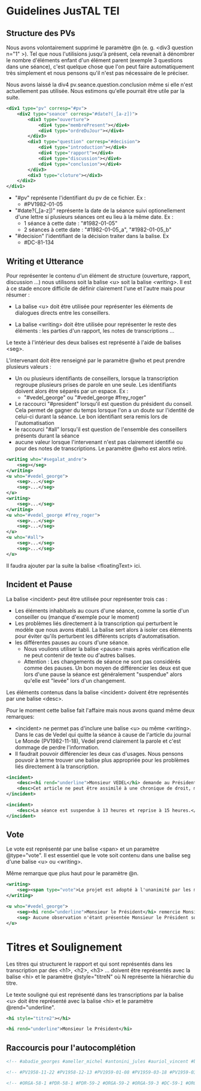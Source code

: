 # Guidelines JusTAL TEI

## Structure des PVs

Nous avons volontairement supprimé le paramètre @n (e. g. \<div3 question n="1" \>). Tel que nous l'utilisions jusqu'à présent, cela revenait à dénombrer le nombre d'éléments enfant d'un élément parent (exemple 3 questions dans une séance), c'est quelque chose que l'on peut faire automatiquement très simplement et nous pensons qu'il n'est pas nécessaire de le préciser.

Nous avons laissé la div4 pv.seance.question.conclusion même si elle n'est actuellement pas utilisée. Nous estimons qu'elle pourrait être utile par la suite.

```xml
<div1 type="pv" corresp="#pv">
    <div2 type="seance" corresp="#date?(_[a-z])">
        <div3 type="ouverture">
            <div4 type="membrePresent"></div4>
            <div4 type="ordreDuJour"></div4>
        </div3>
        <div3 type="question" corresp="#decision">
            <div4 type="introduction"></div4>
            <div4 type="rapport"></div4>
            <div4 type="discussion"></div4>
            <div4 type="conclusion"></div4>
        </div3>
        <div3 type="cloture"></div3>
    </div2>
</div1>
```

- "#pv" représente l'identifiant du pv de ce fichier. Ex : 
    - #PV1982-01-05
- "#date?(_[a-z])" représente la date de la séance suivi optionellement d'une lettre si plusieurs séances ont eu lieu à la même date. Ex : 
    - 1 séance à cette date : "#1982-01-05"
    - 2 séances à cette date :  "#1982-01-05_a", "#1982-01-05_b"
- "#decision" l'identifiant de la décision traiter dans la balise. Ex
    - #DC-81-134

## Writing et Utterance

Pour représenter le contenu d'un élément de structure (ouverture, rapport, discussion ...) nous utilisons soit la balise \<u\> soit la balise \<writing\>. Il est à ce stade encore difficile de définir clairement l'une et l'autre mais pour résumer :

- La balise \<u\> doit être utilisée pour représenter les éléments de dialogues directs entre les conseillers.

- La balise \<writing\> doit être utilisée pour représenter le reste des éléments : les parties d'un rapport, les notes de transcriptions ...

Le texte à l'intérieur des deux balises est représenté à l'aide de balises \<seg\>.

L'intervenant doit être renseigné par le paramètre @who et peut prendre plusieurs valeurs :

- Un ou plusieurs identifiants de conseillers, lorsque la transcription regroupe plusieurs prises de parole en une seule. Les identifiants doivent alors être séparés par un espace. Ex :
    - "#vedel_george" ou "#vedel_george #frey_roger"
- Le raccourci "#president" lorsqu'il est question du président du conseil. Cela permet de gagner du temps lorsque l'on a un doute sur l'identité de celui-ci durant la séance. Le bon identifiant sera remis lors de l'automatisation
- le raccourci "#all" lorsqu'il est question de l'ensemble des conseillers présents durant la séance
- aucune valeur lorsque l'intervenant n'est pas clairement identifié ou pour des notes de transcriptions. Le paramètre @who est alors retiré.


```xml
<writing who="#segalat_andre">
    <seg></seg>
</writing>
<u who="#vedel_george">
    <seg>...</seg>
    <seg>...</seg>
</u>
<writing>
    <seg>...</seg>
</writing>
<u who="#vedel_george #frey_roger">
    <seg>...</seg>
    <seg>...</seg>
</u>
<u who="#all">
    <seg>...</seg>
    <seg>...</seg>
</u>
```

Il faudra ajouter par la suite la balise \<floatingText\> ici.

## Incident et Pause

La balise \<incident\> peut être utilisée pour représenter trois cas : 
- Les éléments inhabituels au cours d'une séance, comme la sortie d'un conseiller ou (manque d'exemple pour le moment)
- Les problèmes liés directement à la transcription qui perturbent le modèle que nous avons établi. La balise sert alors à isoler ces éléments pour éviter qu'ils perturbent les différents scripts d'automatisation.
-  les différentes pauses au cours d'une séance. 
    - Nous voulions utiliser la balise \<pause\> mais après vérification elle ne peut contenir de texte ou d'autres balises. 
    - Attention : Les changements de séance ne sont pas considérés comme des pauses. Un bon moyen de différencier les deux est que lors d'une pause la séance est généralement "suspendue" alors qu'elle est "levée" lors d'un changement.

Les éléments contenus dans la balise \<incident\> doivent être représentés par une balise \<desc\>.

Pour le moment cette balise fait l'affaire mais nous avons quand même deux remarques:
- \<incident\> ne permet pas d'inclure une balise \<u\> ou même \<writing\>. Dans le cas de Vedel qui quitte la séance à cause de l'article du journal Le Monde (PV1982-11-18), Vedel prend clairement la parole et c'est dommage de perdre l'information.
- Il faudrait pouvoir différencier les deux cas d'usages. Nous pensons pouvoir à terme trouver une balise plus appropriée pour les problèmes liés directement à la transcription.

```xml
<incident>
    <desc><hi rend="underline">Monsieur VEDEL</hi> demande au Président de bien vouloir l'excuser. Il souhaite, en effet, se retirer ayant, comme chacun le sait, dans un article du 3 février 1979, paru dans le journal "Le Monde", pris position sur la question essentielle qu'aura à connaître le Conseil c'est-à-dire l'obligation de mixité.</desc>
    <desc>Cet article ne peut être assimilé à une chronique de droit, même s'il ne présente pas un caractère polémique. Ne voulant pas être dans la position de "Barbe molle", avocat cher à Courteline, qui est tantôt juge, tantôt avocat, Monsieur VEDEL préfère se retirer.</desc>
</incident>

<incident>
    <desc>La séance est suspendue à 13 heures et reprise à 15 heures.</desc>
</incident>
```

## Vote

Le vote est représenté par une balise \<span\> et un paramètre @type="vote". Il est essentiel que le vote soit contenu dans une balise seg d'une balise \<u\> ou \<writing\>. 

Même remarque que plus haut pour le paramètre @n.

```xml
<writing>
    <seg><span type="vote">Le projet est adopté à l'unanimité par les membres du Conseil.</span></seg>
</writing>

<u who="#vedel_george">
    <seg><hi rend="underline">Monsieur le Président</hi> remercie Monsieur SEGALAT pour ...</seg>
    <seg> Aucune observation n'étant présentée Monsieur le Président soumet le projet de décision de Monsieur SEGALAT au vote du Conseil. <span type="vote">Ce projet est adopté à l'unanimité.</span></seg>
</u>

```

# Titres et Soulignement

Les titres qui structurent le rapport et qui sont représentés dans les transcription par des \<h1\>, \<h2\>, \<h3\> ... doivent être représentés avec la balise \<hi\> et le paramètre @style="titreN" où N représente la hiérarchie du titre.

Le texte souligné qui est représenté dans les transcriptions par la balise \<u\> doit être représenté avec la balise \<hi\> et le paramètre @rend="underline".

```xml
<hi style="titre2"></hi>

<hi rend="underline">Monsieur le Président</hi>
```

## Raccourcis pour l'autocomplétion

```xml
<!-- #abadie_georges #ameller_michel #antonini_jules #auriol_vincent #badinter_robert #barrot_jacques #bazy-malaurie_claire #belloubet_nicole #brouillet_rene #cabannes_jean #canivet_guy #cassin_rene #charasse_michel #chatenay_victor #chatenet_pierre #chenot_bernard #chirac_jacques #colliard_jean-claude #coste-floret_paul #coty_rene #dailly_etienne #de-guillenchmidt_jacqueline #debre_jean-louis #delepine_maurice #denoix-de-saint-marc_renaud #deschamps_andre #dubois_georges-leon #dumas_roland #dutheillet-de-lamothe_olivier #fabius_laurent #fabre_robert #faure_maurice #frey_roger #gilbert-jules_jean #giscard-d-estaing_valery #goguel_francois #gourault_jacqueline #gros_louis #guena_yves #haenel_hubert #hyest_jean-jacques #jospin_lionel #joxe_louis #joxe_pierre #jozeau-marigne_leon #juppe_alain #lancelot_alain #latscha_jacques #le-coq-de-kerland_charles #lecourt_robert #legatte_paul #lenoir_noelle #lottin_dominique #luchaire_francois #luquiens_corinne #maestracci_nicole #malbec_veronique #marcilhacy_pierre #mayer_daniel #mazeaud_pierre #mezard_jacques #michard-pellissier_jean #michelet_edmond #mollet-vieville_francis #monnerville_gaston #monnet_henri #noel_leon #palewski_gaston #pasteur-vallery-radot_louis #patin_maurice #pelletier_monique #peretti_achille #pezant_jean-louis #pillet_francois #pinault_michel #pompidou_georges #rey_henri #robert_jacques #rudloff_marcel #sainteny_jean #sarkozy_nicolas #schnapper_dominique #segalat_andre #seners_francois #simonnet_maurice-rene #steinmetz_pierre #vedel_georges #veil_simone #waline_marcel -->

<!-- #PV1958-11-22 #PV1958-12-13 #PV1959-01-08 #PV1959-03-18 #PV1959-03-21 #PV1959-05-14 #PV1959-06-24-25 #PV1959-07-24 #PV1959-11-27 #PV1960-01-15 #PV1960-01-29 #PV1960-04-07 #PV1960-05-12 #PV1960-07-08 #PV1960-08-11 #PV1960-10-10 #PV1960-10-14 #PV1960-11-18 #PV1960-12-17 #PV1960-12-20 #PV1960-12-23 #PV1961-01-14 #PV1961-01-20 #PV1961-02-17 #PV1961-04-23 #PV1961-05-03 #PV1961-05-30 #PV1961-06-30 #PV1961-07-18 #PV1961-07-28 #PV1961-09-08 #PV1961-09-14 #PV1961-10-04 #PV1961-10-18 #PV1961-12-22 #PV1962-01-16 #PV1962-03-25 #PV1962-04-03 #PV1962-04-13 #PV1962-05-09 #PV1962-07-10 #PV1962-07-31 #PV1962-10-15 #PV1962-11-06 #PV1962-12-04 #PV1963-02-19 #PV1963-03-12 #PV1963-06-11 #PV1963-07-09 #PV1963-07-30 #PV1963-10-04 #PV1963-12-20 #PV1964-01-21 #PV1964-03-17 #PV1964-05-12 #PV1964-05-22 #PV1964-06-11 #PV1964-07-30 #PV1964-09-17 #PV1964-10-15 #PV1964-12-18 #PV1964-12-21 #PV1965-02-09 #PV1965-07-02 #PV1965-10-14 #PV1965-11-18 #PV1965-11-30 #PV1965-12-05-06-07 #PV1965-12-09 #PV1965-12-14 #PV1965-12-19-20-21-22-28 #PV1966-03-10 #PV1966-07-08 #PV1966-10-13 #PV1966-11-17 #PV1966-12-21 #PV1967-01-26 #PV1967-02-27 #PV1967-05-09 #PV1967-05-11 #PV1967-07-12 #PV1967-10-18 #PV1967-12-12 #PV1968-01-30 #PV1968-04-04 #PV1968-06-06 #PV1968-07-26 #PV1968-10-11 #PV1968-11-27 #PV1969-02-27 #PV1969-04-27-28-29 #PV1969-05-02 #PV1969-05-14-15 #PV1969-05-17 #PV1969-05-21 #PV1969-06-01-03 #PV1969-06-05 #PV1969-06-10 #PV1969-06-13-15-17-18-19 #PV1969-06-26 #PV1969-07-09 #PV1969-10-14 #PV1969-10-24 #PV1969-11-20 #PV1970-01-15 #PV1970-02-23 #PV1970-05-21 #PV1970-06-19 #PV1970-07-09 #PV1970-10-09 #PV1970-11-13 #PV1970-12-17 #PV1970-12-30 #PV1971-04-01 #PV1971-04-23 #PV1971-05-18 #PV1971-06-17 #PV1971-07-16 #PV1971-10-15 #PV1972-01-20 #PV1972-02-29 #PV1972-04-28 #PV1972-06-28 #PV1972-10-12 #PV1972-11-08 #PV1972-12-21 #PV1973-02-20 #PV1973-05-17 #PV1973-07-05 #PV1973-07-11 #PV1973-10-11 #PV1973-11-07 #PV1973-11-28 #PV1973-12-19 #PV1973-12-27 #PV1974-04-03 #PV1974-04-18 #PV1974-04-21 #PV1974-04-25 #PV1974-05-07 #PV1974-05-09 #PV1974-05-19-22-23-24 #PV1974-05-21 #PV1974-10-03 #PV1974-12-23 #PV1974-12-30 #PV1975-01-14-15 #PV1975-04-17 #PV1975-05-15 #PV1975-07-23 #PV1975-10-02 #PV1975-11-19 #PV1975-12-30 #PV1976-01-28 #PV1976-03-03 #PV1976-06-02 #PV1976-06-14 #PV1976-07-06 #PV1976-07-15 #PV1976-10-06 #PV1976-11-08 #PV1976-12-02 #PV1976-12-20 #PV1976-12-28 #PV1976-12-29-30 #PV1977-01-12 #PV1977-02-15 #PV1977-04-27 #PV1977-06-07 #PV1977-07-05 #PV1977-07-20 #PV1977-10-18 #PV1977-11-03 #PV1977-11-16 #PV1977-11-23 #PV1977-12-30 #PV1978-01-18 #PV1978-04-27 #PV1978-04-29 #PV1978-05-10 #PV1978-05-31 #PV1978-06-14 #PV1978-07-27 #PV1978-10-05 #PV1978-11-22 #PV1978-12-29 #PV1979-01-17 #PV1979-02-22 #PV1979-04-26 #PV1979-05-23 #PV1979-05-30 #PV1979-07-12 #PV1979-07-25 #PV1979-09-13 #PV1979-10-10 #PV1979-11-21 #PV1979-12-24 #PV1979-12-30 #PV1980-01-09 #PV1980-05-06 #PV1980-05-14 #PV1980-06-17 #PV1980-07-01 #PV1980-07-17 #PV1980-07-22 #PV1980-10-15 #PV1980-10-24 #PV1980-10-29 #PV1980-12-02 #PV1980-12-19 #PV1980-12-30 #PV1981-01-19-20 #PV1981-01-21 #PV1981-02-24 #PV1981-03-09 #PV1981-03-19 #PV1981-03-31 #PV1981-04-09 #PV1981-04-10 #PV1981-04-11 #PV1981-04-29 #PV1981-05-13-14-15 #PV1981-06-11 #PV1981-07-10 #PV1981-10-09 #PV1981-10-30-31 #PV1981-12-12-21_1982-01-06-07-08-09-11-15-16 #PV1981-12-16 #PV1981-12-30 #PV1981-12-31 #PV1982-01-05 #PV1982-02-11 #PV1982-02-18-23 #PV1982-02-24-25 #PV1982-03-25 #PV1982-04-16-20 #PV1982-06-23 #PV1982-06-28 #PV1982-07-27 #PV1982-07-30 #PV1982-10-12 #PV1982-10-22 #PV1982-11-10 #PV1982-11-18 #PV1982-11-26 #PV1982-12-02 #PV1982-12-14 #PV1982-12-28 #PV1982-12-29 #PV1982-12-30 #PV1983-01-12 #PV1983-01-14 #PV1983-03-24 #PV1983-04-25 #PV1983-05-28 #PV1983-06-15 #PV1983-07-19 #PV1983-07-20 #PV1983-10-12 #PV1983-12-14 #PV1983-12-29 #PV1984-01-19-20 #PV1984-02-28 #PV1984-06-04 #PV1984-06-18 #PV1984-07-25-26 #PV1984-08-30 #PV1984-09-12 #PV1984-10-10-11 #PV1984-12-29 #PV1985-01-18 #PV1985-01-25 #PV1985-05-22 #PV1985-06-26 #PV1985-07-10 #PV1985-07-17 #PV1985-07-24 #PV1985-08-08 #PV1985-08-23 #PV1985-10-09 #PV1985-11-13 #PV1985-12-13 #PV1985-12-28 #PV1986-01-16 #PV1986-03-05 #PV1986-03-19 #PV1986-04-01 #PV1986-04-16 #PV1986-04-25 #PV1986-06-03 #PV1986-06-25-26 #PV1986-07-01-02 #PV1986-07-03 #PV1986-07-29 #PV1986-08-12 #PV1986-08-26 #PV1986-09-02-03 #PV1986-09-18 #PV1986-10-24 #PV1986-11-17-18 #PV1986-12-02 #PV1986-12-22 #PV1986-12-29 #PV1987-01-06 #PV1987-01-22-23 #PV1987-02-20 #PV1987-03-17 #PV1987-05-05 #PV1987-06-02 #PV1987-06-26 #PV1987-07-07 #PV1987-07-22 #PV1987-07-28 #PV1987-09-23 #PV1987-10-05 #PV1987-11-24 #PV1987-12-01 #PV1987-12-28 #PV1987-12-30 #PV1988-01-05 #PV1988-01-07 #PV1988-01-19 #PV1988-02-23 #PV1988-03-10 #PV1988-03-22 #PV1988-04-06 #PV1988-04-07 #PV1988-04-12 #PV1988-04-26-27 #PV1988-04-28 #PV1988-05-03 #PV1988-05-10 #PV1988-05-11 #PV1988-06-04 #PV1988-07-13-14 #PV1988-07-20 #PV1988-07-21 #PV1988-10-05 #PV1988-10-18 #PV1988-10-25 #PV1988-11-09 #PV1988-12-06 #PV1988-12-20 #PV1988-12-29 #PV1989-01-12 #PV1989-01-17-18 #PV1989-02-01 #PV1989-05-11 #PV1989-06-07 #PV1989-07-04 #PV1989-07-08 #PV1989-07-25 #PV1989-07-26 #PV1989-07-28 #PV1989-10-11 #PV1989-10-24 #PV1989-11-07 #PV1989-12-05 #PV1989-12-28-29 #PV1990-01-09 #PV1990-01-11 #PV1990-01-22 #PV1990-03-06 #PV1990-05-04 #PV1990-05-29 #PV1990-06-06 #PV1990-07-05 #PV1990-07-25 #PV1990-10-02 #PV1990-11-07 #PV1990-12-06 #PV1990-12-27 #PV1990-12-28 #PV1991-01-08 #PV1991-01-16 #PV1991-03-12 #PV1991-04-11 #PV1991-05-06 #PV1991-05-07-08-09 #PV1991-05-23 #PV1991-06-13 #PV1991-07-09 #PV1991-07-23 #PV1991-07-24 #PV1991-07-25 #PV1991-07-29 #PV1991-08-02 #PV1991-10-01 #PV1991-11-20 #PV1991-12-19 #PV1991-12-30 #PV1992-01-15 #PV1992-02-21 #PV1992-02-25 #PV1992-04-07-08-09 #PV1992-06-09 #PV1992-07-07 #PV1992-07-28 #PV1992-07-29 #PV1992-09-02 #PV1992-09-15 #PV1992-09-18 #PV1992-09-22-23 #PV1992-10-06 #PV1992-12-08 #PV1992-12-17 #PV1992-12-29 #PV1993-01-05 #PV1993-01-06 #PV1993-01-07 #PV1993-01-12 #PV1993-01-19-20 #PV1993-01-21 #PV1993-04-06 #PV1993-06-21 #PV1993-06-30 #PV1993-07-20 #PV1993-07-28 #PV1993-08-03 #PV1993-08-05 #PV1993-08-11 #PV1993-08-12-13 #PV1993-09-22 #PV1993-11-04 #PV1993-11-19 #PV1993-12-16 #PV1993-12-17 #PV1993-12-29 #PV1994-01-13 #PV1994-01-20 #PV1994-01-21 #PV1994-01-27 #PV1994-03-08-10 #PV1994-03-29 #PV1994-05-31 #PV1994-06-07 #PV1994-06-14 #PV1994-07-06 #PV1994-07-07 #PV1994-07-21 #PV1994-07-26-27 #PV1994-07-29 #PV1994-08-03 #PV1994-10-11 #PV1994-11-03 #PV1994-12-20 #PV1994-12-29 #PV1995-01-10 #PV1995-01-11 #PV1995-01-17-18 #PV1995-01-19 #PV1995-01-25 #PV1995-01-26 #PV1995-02-02 #PV1995-02-08 #PV1995-02-15 #PV1995-03-08 #PV1995-03-09 #PV1995-04-05 #PV1995-04-06 #PV1995-04-09 #PV1995-04-12 #PV1995-04-26 #PV1995-04-27 #PV1995-05-12 #PV1995-06-08 #PV1995-06-28 #PV1995-07-12 #PV1995-07-27 #PV1995-09-14 #PV1995-10-05 #PV1995-10-11 #PV1995-11-08 #PV1995-11-29 #PV1995-12-08 #PV1995-12-15 #PV1995-12-28 #PV1995-12-29 #PV1995-12-30 -->

<!-- #ORGA-58-1 #PDR-58-1 #PDR-59-2 #ORGA-59-2 #ORGA-59-3 #DC-59-1 #ORGA-59-4 #DC-59-2 #DC-59-3 #DC-59-4 #FNR-59-1 #L-59-1 #DC-60-6 #DC-59-5 #L-60-3 #L-60-2 #L-60-4 #L-60-5 #D-60-1 #L-60-6 #L-60-7 #DC-60-7 #DC-60-8 #ORGA-59-5 #L-60-9 #ORGA-60-6 #L-60-8 #DC-60-9 #REF-60-1 #DC-60-10 #L-60-10 #REF-60-2 #REF-60-3 #REF-61-4 #DC-60-11 #L-61-11 #L-61-12 #AR16-61-1 #L-61-13 #DC-61-12 #FNR-61-2 #D-61-2 #L-61-14 #L-61-15 #DC-61-13 #DC-61-14 #FNR-61-3 #AUTR-61-1 #ORGA-61-7 #FNR-61-4 #L-61-16 #DC-61-15 #DC-61-16 #L-61-17 #L-62-18 #REF-62-5 #REF-62-6 #L-62-19 #REF-62-7 #ORGA-62-8 #DC-62-17 #DC-62-18 #DC-62-19 #ORGA-62-9 #REF-62-8 #DC-62-20 #REF-62-9 #L-62-21 #L-62-20 #L-63-22 #L-63-23 #DC-63-21 #DC-63-22 #L-63-24 #DC-63-23 #ORGA-63-10 #DC-63-24 #DC-63-25 #D-64-3 #L-64-27 #L-64-28 #L-64-29 #FNR-64-6 #FNR-63-5 #L-63-25 #L-63-26 #L-64-30 #DC-64-26 #ORGA-64-11 #DC-64-27 #L-64-31 #L-64-32 #L-65-33 #L-65-34 #L-65-35 #ORGA-65-12 #PDR-65-3 #PDR-65-4 #PDR-65-5 #PDR-65-6 #PDR-65-7 #PDR-65-8 #PDR-65-9 #PDR-65-10 #PDR-65-11 #L-66-36 #L-66-38 #L-66-37 #I-66-1 #DC-66-29 #DC-66-30 #DC-66-28 #L-66-39 #L-66-40 #L-66-41 #ORGA-66-13 #L-66-42 #FNR-66-7 #L-67-43 #DC-67-31 #L-67-44 #L-67-45 #DC-67-32 #DC-67-33 #DC-67-34 #L-67-46 #ORGA-67-14 #L-67-47 #L-67-48 #L-67-49 #DC-68-35 #L-68-50 #L-68-51 #DC-68-36 #ORGA-68-15 #ORGA-68-16 #FNR-68-8 #L-69-52 #L-69-53 #PDR-69-12 #REF-69-10 #PDR-69-13 #PDR-69-14 #PDR-69-15 #PDR-69-16 #PDR-69-17 #PDR-69-18 #PDR-69-19 #PDR-69-20 #PDR-69-21 #L-69-54 #PDR-69-22 #L-69-55 #L-69-56 #ORGA-69-17 #L-69-57 #L-69-58 #DC-69-37 #DC-69-38 #L-70-61 #L-70-59 #L-70-60 #L-70-62 #DC-70-39 #DC-70-40 #L-70-63 #ORGA-70-18 #L-70-64 #L-70-66 #L-70-65 #DC-70-41 #L-71-67 #L-71-68 #L-71-69 #L-71-70 #DC-71-42 #DC-71-43 #DC-71-45 #DC-71-44 #ORGA-71-19 #DC-71-46 #L-72-71 #L-72-73 #L-72-72 #REF-72-11 #DC-72-47 #DC-72-48 #ORGA-72-20 #L-72-74 #L-72-75 #L-73-76 #DC-73-49 #DC-73-50 #L-73-77 #ORGA-73-21 #L-73-78 #L-73-79 #L-73-80 #L-73-81 #DC-73-51 #PDR-74-23 #PDR-74-24 #PDR-74-25 #PDR-74-29 #PDR-74-26 #PDR-74-27 #PDR-74-28 #PDR-74-30 #PDR-74-31 #PDR-74-32 #PDR-74-33 #L-74-82 #ORGA-74-22 #DC-74-52 #DC-74-53 #DC-74-54 #L-75-83 #DC-75-55 #DC-75-57 #DC-75-58 #DC-75-56 #ORGA-75-23 #L-75-84 #L-75-86 #L-75-85 #DC-75-59 #DC-75-60 #DC-75-61 #DC-75-63 #DC-75-62 #L-76-88 #L-76-87 #DC-76-64 #L-76-89 #L-76-90 #L-76-91 #DC-76-65 #DC-76-66 #I-76-2 #DC-76-67 #DC-76-68 #ORGA-76-24 #L-76-93 #L-76-92 #DC-76-69 #DC-76-70 #L-76-94 #I-76-3 #DC-76-78 #DC-76-76 #DC-76-73 #DC-76-74 #DC-76-71 #DC-76-72 #DC-76-77 #DC-76-75 #L-77-95 #L-77-96 #L-77-98 #L-77-97 #I-77-4 #FNR-77-9 #DC-77-79 #DC-77-80_81 #DC-77-83 #DC-77-84 #DC-77-85 #L-77-99 #DC-77-82 #I-77-5 #ORGA-77-25 #DC-77-86 #L-77-101 #L-77-100 #DC-77-87 #DC-77-88 #DC-77-89 #DC-77-90 #DC-77-92 #DC-77-91 #ORGA-78-26 #DC-78-93 #L-78-102 #L-78-103 #DC-78-94 #DC-78-96 #DC-78-97 #DC-78-95 #ORGA-78-27 #L-78-104 #DC-78-98 #DC-78-100 #DC-78-99 #L-78-105 #DC-78-103 #DC-78-101 #DC-78-102 #L-79-106 #FNR-79-10 #DC-79-104 #FNR-79-11 #L-79-107 #DC-79-107 #DC-79-106 #DC-79-105 #L-79-108 #L-79-109 #L-79-110 #ORGA-79-28 #DC-79-108 #L-79-111 #L-79-112 #DC-79-110 #DC-79-111 #DC-79-112 #DC-79-109 #DC-80-113 #L-80-113 #DC-80-114 #DC-80-115 #DC-80-116 #DC-80-118 #DC-80-121 #DC-80-120 #DC-80-117 #DC-80-119 #DC-80-122 #L-80-115 #ORGA-80-29 #L-80-114 #DC-80-123 #L-80-116 #L-80-117 #DC-80-124 #L-80-119 #L-80-118 #DC-80-125 #DC-80-126 #L-80-120 #DC-80-127 #DC-80-128 #PDR-81-34 #ORGA-81-30 #L-81-121 #PDR-81-35 #PDR-81-37 #PDR-81-36 #PDR-81-38 #PDR-81-39 #PDR-81-40 #PDR-81-41 #PDR-81-42 #PDR-81-43 #PDR-81-44 #PDR-81-45 #PDR-81-46 #PDR-81-47 #ELEC-81-1 #ORGA-81-31 #ORGA-81-32 #DC-81-130 #DC-81-129 #DC-81-132 #DC-81-131 #DC-81-133 #DC-81-135 #DC-81-136 #DC-81-134 #DC-82-139 #DC-82-137 #DC-82-138 #L-82-122 #ELEC-82-2 #L-82-124 #L-82-123 #L-82-125 #DC-82-140 #DC-82-142 #DC-82-141 #DC-82-143 #ORGA-82-33 #L-82-126 #DC-82-144 #DC-82-145 #L-82-127 #L-82-128 #DC-82-146 #L-82-129 #DC-82-147 #DC-82-148 #DC-82-149 #DC-82-154 #DC-82-150 #DC-82-155 #DC-82-151 #DC-82-152 #DC-82-153 #D-83-4 #ORGA-83-34 #DC-83-156 #DC-83-157 #DC-83-158 #DC-83-159 #DC-83-160 #DC-83-161 #L-83-130 #L-83-131 #L-83-132 #DC-83-162 #ORGA-83-35 #L-83-133 #L-83-134 #DC-83-163 #L-83-135 #DC-83-166 #DC-83-164 #DC-83-167 #DC-83-165 #DC-83-168 #DC-84-169 #L-84-136 #DC-84-170 #L-84-137 #DC-84-171 #DC-84-176 #DC-84-174 #DC-84-172 #DC-84-175 #DC-84-173 #DC-84-177 #DC-84-178 #DC-84-179 #DC-84-180 #ORGA-84-36 #DC-84-181 #DC-84-186 #DC-84-184 #DC-84-182 #DC-84-183 #DC-84-185 #DC-85-187 #DC-85-188 #L-85-138 #DC-85-194 #DC-85-195 #DC-85-191 #DC-85-189 #DC-85-192 #DC-85-193 #DC-85-190 #L-85-140 #DC-85-196 #L-85-139 #DC-85-197 #ORGA-85-37 #L-85-141 #L-85-142 #L-85-143 #L-85-144 #DC-85-198 #DC-85-199 #DC-85-205 #ORGA-85-38 #DC-85-201 #DC-85-203 #DC-85-202 #DC-85-200 #DC-85-204 #ORGA-86-39 #L-86-145 #L-86-146 #ORGA-86-40 #ORGA-86-41 #ELEC-86-3 #ORGA-86-42 #DC-86-206 #DC-86-207 #DC-86-208 #DC-86-209 #DC-86-210 #DC-86-212 #DC-86-211 #DC-86-214 #DC-86-215 #DC-86-213 #DC-86-216 #DC-86-217 #L-86-147 #ORGA-86-43 #DC-86-218 #L-86-148 #DC-86-219 #DC-86-220 #DC-86-221 #DC-86-223 #DC-86-222 #DC-86-225 #DC-86-224 #L-87-149 #L-87-150 #ORGA-87-44 #DC-87-226 #DC-87-228 #DC-87-227 #ORGA-87-45 #DC-87-229 #DC-87-230 #L-87-151 #ORGA-87-46 #ORGA-87-47 #L-87-152 #I-87-6 #PDR-87-48 #PDR-87-49 #ORGA-87-48 #DC-87-237 #DC-87-239 #DC-87-231 #DC-87-235 #DC-87-236 #DC-87-238 #DC-87-233 #DC-87-232 #DC-87-234 #DC-87-240 #DC-87-241 #L-88-153 #DC-88-242 #PDR-88-51 #L-88-154 #L-88-155 #PDR-88-52 #PDR-88-50 #PDR-88-53 #L-88-156 #PDR-88-54 #PDR-88-55 #PDR-88-56 #PDR-88-57 #PDR-88-58 #PDR-88-59 #L-88-157 #PDR-88-60 #ELEC-88-4 #ELEC-88-5 #DC-88-243 #L-88-158 #ELEC-88-6 #ELEC-88-7 #ORGA-88-49 #DC-88-244 #PDR-88-61 #ORGA-88-50 #ORGA-88-51 #REF-88-12 #DC-88-245 #L-88-159 #REF-88-13 #REF-88-14 #I-88-7 #DC-88-246 #DC-88-250 #DC-88-249 #DC-88-251 #DC-88-247 #DC-88-248 #I-89-10 #ORGA-89-52 #DC-89-252 #ORGA-89-53 #DC-89-253 #DC-89-254 #DC-89-255 #DC-89-258 #DC-89-256 #DC-89-257 #DC-89-259 #L-89-160 #DC-89-260 #DC-89-261 #ORGA-89-54 #L-89-161 #DC-89-262 #I-89-8 #L-89-162 #DC-89-268 #DC-89-270 #DC-89-264 #DC-89-265 #DC-89-266 #DC-89-271 #DC-89-263 #DC-89-267 #DC-89-272 #DC-89-269 #I-89-9 #L-90-163 #DC-90-273 #L-90-164 #DC-90-274 #DC-90-275 #DC-90-276 #ORGA-90-55 #DC-90-277 #ORGA-90-56 #DC-90-279 #DC-90-278 #DC-90-280 #DC-90-281 #DC-90-286 #DC-90-285 #DC-90-282 #ORGA-91-57 #DC-90-283 #DC-90-284 #DC-90-288 #DC-90-287 #ORGA-91-58 #L-91-165 #DC-91-289 #DC-91-291 #DC-91-290 #DC-91-292 #L-91-166 #ORGA-91-59 #DC-91-293 #DC-91-295 #DC-91-298 #DC-91-294 #DC-91-296 #DC-91-297 #DC-91-299 #ORGA-91-60 #DC-91-300 #L-91-167 #DC-91-302 #DC-91-301 #DC-91-303 #DC-91-304 #DC-92-306 #DC-92-305 #DC-92-307 #DC-92-308 #DC-92-309 #L-92-168 #ORGA-92-61 #REF-92-15 #DC-92-310 #DC-92-311 #DC-92-312 #REF-92-16 #REF-92-17 #REF-92-18 #DC-92-313 #REF-92-19 #ORGA-92-62 #REF-92-20 #L-92-169 #L-92-170 #DC-92-314 #L-92-171 #L-92-172 #L-92-173 #ORGA-93-63 #ORGA-93-65 #ORGA-93-64 #DC-92-315 #DC-92-316 #DC-92-317 #L-93-174 #DC-93-320 #DC-93-318 #DC-93-319 #DC-93-321 #DC-93-322 #DC-93-324 #DC-93-323 #DC-93-326 #DC-93-325 #L-93-175 #ORGA-93-66 #DC-93-327 #DC-93-328 #ELEC-93-8 #DC-93-330 #DC-93-331 #DC-93-332 #DC-93-329 #DC-93-334 #DC-93-333 #DC-93-335 #DC-93-336 #DC-93-337 #ORGA-94-67 #DC-94-338 #L-94-176 #ELEC-93-8R #ELEC-94-9 #DC-94-339 #ORGA-94-68 #DC-94-340 #DC-94-341 #DC-94-342 #DC-94-346 #R2_AN-93-1213 #DC-94-343_344 #DC-94-345 #DC-94-347 #DC-94-348 #ORGA-94-69 #D-94-5 #DC-94-349 #DC-94-350 #DC-94-351 #DC-94-355 #DC-94-354 #DC-94-353_356 #DC-95-363 #DC-94-352 #DC-94-359 #DC-94-357 #DC-94-358 #DC-95-361 #DC-95-362 #DC-95-360 #DC-95-364 #ORGA-95-70 #ORGA-95-71 #ORGA-95-72 #PDR-95-63 #ORGA-95-73 #PDR-95-64 #PDR-95-67 #PDR-95-62 #PDR-95-66 #PDR-95-65 #PDR-95-68 #PDR-95-69 #PDR-95-70 #PDR-95-71 #PDR-95-72 #PDR-95-73 #PDR-95-74 #PDR-95-75 #PDR-95-76 #PDR-95-77 #PDR-95-78 #PDR-95-79 #PDR-95-80 #D-95-6 #PDR-95-81 #L-95-177 #ELEC-95-10 #ORGA-95-74 #PDR-95-82 #PDR-95-83 #DC-95-365 #I-95-11 #I-95-12 #ORGA-95-75 #PDR-95-87 #PDR-95-84 #PDR-95-85 #PDR-95-86 #PDR-95-89 #PDR-95-90 #PDR-95-91 #PDR-95-88 #PDR-95-92 #DC-95-366 #DC-95-367 #PDR-95-93 #DC-95-368 #DC-95-369 #DC-95-371 #DC-95-370 -->
```